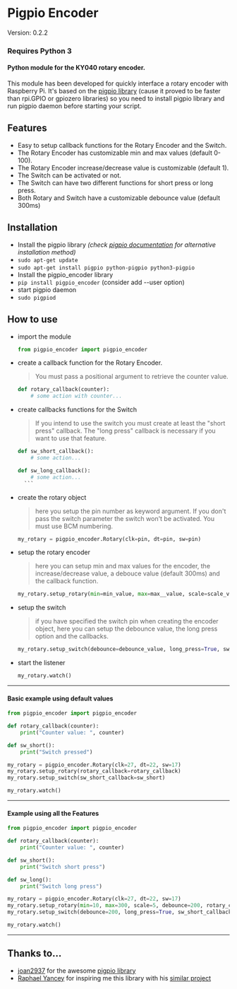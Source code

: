 # Pigpio Encoder

Version: 0.2.2  
### Requires Python 3

#### Python module for the KY040 rotary encoder.
This module has been developed for quickly interface a rotary encoder with Raspberry Pi.
It's based on the [pigpio library](http://abyz.me.uk/rpi/pigpio/python.html) (cause it proved to be faster than rpi.GPIO or gpiozero libraries) so you need to install pigpio library and run pigpio daemon before starting your script.

## Features
- Easy to setup callback functions for the Rotary Encoder and the Switch.
- The Rotary Encoder has customizable min and max values (default 0-100).
- The Rotary Encoder increase/decrease value is customizable (default 1).
- The Switch can be activated or not.
- The Switch can have two different functions for short press or long press.
- Both Rotary and Switch have a customizable debounce value (default 300ms)

## Installation
- Install the pigpio library *(check [pigpio documentation](http://abyz.me.uk/rpi/pigpio/download.html) for alternative installation method)*
 - `sudo apt-get update`
 - `sudo apt-get install pigpio python-pigpio python3-pigpio`
- Install the pigpio_encoder library
 - `pip install pigpio_encoder` (consider add --user option)
- start pigpio daemon
 - `sudo pigpiod`

## How to use
- import the module
    ```python
    from pigpio_encoder import pigpio_encoder
    ```
- create a callback function for the Rotary Encoder.
    > You must pass a positional argument to retrieve the counter value.

    ```python
    def rotary_callback(counter):
        # some action with counter...
    ```
- create callbacks functions for the Switch
    > If you intend to use the switch you must create at least the "short press" callback. The "long press" callback is necessary if you want to use that feature.

    ```python
    def sw_short_callback():
        # some action...
    ```
    ```python
    def sw_long_callback():
        # some action...
      ```
- create the rotary object
    > here you setup the pin number as keyword argument. If you don't pass the switch parameter the switch won't be activated. You must use BCM numbering.

    ```python
    my_rotary = pigpio_encoder.Rotary(clk=pin, dt=pin, sw=pin)
    ```
- setup the rotary encoder
    > here you can setup min and max values for the encoder, the increase/decrease value, a debouce value (default 300ms) and the callback function.

    ```python
    my_rotary.setup_rotary(min=min_value, max=max__value, scale=scale_value, debounce=debounce_value, rotary_callback=rotary_callback)
    ```
- setup the switch
    > if you have specified the switch pin when creating the encoder object, here you can setup the debounce value, the long press option and the callbacks.

    ```python
    my_rotary.setup_switch(debounce=debounce_value, long_press=True, sw_short_callback=sw_short_callback, sw_long_callback=sw_long_callback)
    ```

- start the listener
    ```python
    my_rotary.watch()
    ```

___
#### Basic example using default values
```python
from pigpio_encoder import pigpio_encoder

def rotary_callback(counter):
    print("Counter value: ", counter)

def sw_short():
    print("Switch pressed")

my_rotary = pigpio_encoder.Rotary(clk=27, dt=22, sw=17)
my_rotary.setup_rotary(rotary_callback=rotary_callback)
my_rotary.setup_switch(sw_short_callback=sw_short)

my_rotary.watch()

```
___

#### Example using all the Features
```python
from pigpio_encoder import pigpio_encoder

def rotary_callback(counter):
    print("Counter value: ", counter)

def sw_short():
    print("Switch short press")

def sw_long():
    print("Switch long press")

my_rotary = pigpio_encoder.Rotary(clk=27, dt=22, sw=17)
my_rotary.setup_rotary(min=10, max=300, scale=5, debounce=200, rotary_callback=rotary_callback)
my_rotary.setup_switch(debounce=200, long_press=True, sw_short_callback=sw_short, sw_long_callback=sw_long)

my_rotary.watch()

```

___

## Thanks to...
- [joan2937](https://github.com/joan2937) for the awesome [pigpio library](https://github.com/joan2937/pigpio)
- [Raphael Yancey](https://github.com/raphaelyancey) for inspiring me this library with his [similar project](https://github.com/raphaelyancey/pyKY040)
